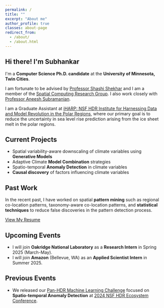 ```yaml
---
permalink: /
title: ""
excerpt: "About me"
author_profile: true
classes: about-page
redirect_from: 
  - /about/
  - /about.html
---
```


<div class="intro-section">
  <h2 class="intro-heading custom-intro">Hi there! I'm Subhankar</h2>
  <p class="highlight">I'm a <strong>Computer Science Ph.D. candidate</strong> at the <strong>University of Minnesota, Twin Cities</strong>.</p>
</div>

<div class="advisors-section">
  <p>I am fortunate to be advised by <a href="https://www-users.cse.umn.edu/~shekhar/" class="advisor-link">Professor Shashi Shekhar</a> and I am a member of the <a href="http://www.spatial.cs.umn.edu/" class="group-link">Spatial Computing Research Group</a>. I also work closely with <a href="https://www.colorado.edu/atoc/aneesh-subramanian-hehimhis" class="advisor-link">Professor Aneesh Subramanian</a>.</p>
</div>

<div class="work-section">
  <p>I am a Graduate Assistant at <a href="https://iharp.umbc.edu/people/" class="work-link">iHARP: NSF HDR Institute for Harnessing Data and Model Revolution in the Polar Regions</a>, where our primary goal is to reduce the uncertainty in sea level rise prediction arising from the ice sheet melt in the polar regions.</p>
</div>

<div class="project-section">
  <h2 class="section-title">Current Projects</h2>
  <ul class="project-list">
    <li><i class="fas fa-chart-line"></i> Spatial variability-aware downscaling of climate variables using <strong>Generative Models</strong></li>
    <li><i class="fas fa-code-branch"></i> Adaptive Climate <strong>Model Combination</strong> strategies</li>
    <li><i class="fas fa-exclamation-triangle"></i> Spatio-temporal <strong>Anomaly Detection</strong> in climate variables</li>
    <li><i class="fas fa-search"></i> <strong>Causal discovery</strong> of factors influencing climate variables</li>
  </ul>
</div>

<div class="past-work">
  <h2 class="section-title">Past Work</h2>
  <p>In the recent past, I have worked on spatial <strong>pattern mining</strong> such as regional co-location patterns, taxonomy-aware co-location patterns, and <strong>statistical techniques</strong> to reduce false discoveries in the pattern detection process.</p>
</div>

<div class="cta-section left-aligned">
  <a href="{{ site.author.resume }}" class="btn btn--info">View My Resume</a>
</div>

<div class="upcoming-section">
  <h2 class="section-title">Upcoming Events</h2>
  <ul class="event-list">
    <li>I will join <strong>Oakridge National Laboratory</strong> as a <strong>Research Intern</strong> in Spring 2025 (March-May).</li>
    <li>I will join <strong>Amazon</strong> (Bellevue, WA) as an <strong>Applied Scientist Intern</strong> in Summer 2025.</li>
  </ul>
</div>

<div class="previous-section">
  <h2 class="section-title">Previous Events</h2>
  <ul class="event-list">
    <li>We released our <a href="https://www.nsfhdr.org/mlchallenge" class="event-link">Pan-HDR Machine Learning Challenge</a> focused on <strong>Spatio-temporal Anomaly Detection</strong> at <a href="https://indico.cern.ch/event/1364455/" class="event-link">2024 NSF HDR Ecosystem Conference</a>.</li>
  </ul>
</div>